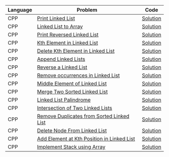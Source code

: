 | Language | Problem                                                                                                                        | Code                                                                                                                    |
| -------- | ------------------------------------------------------------------------------------------------------------------------------ | ----------------------------------------------------------------------------------------------------------------------- |
| CPP      | [Print Linked List](https://workat.tech/problem-solving/practice/print-linked-list)                                            | [Solution](https://github.com/ulascan54/coding-challenge/blob/main/workattech/print-linked-list.cpp)                    |
| CPP      | [Linked List to Array](https://workat.tech/problem-solving/practice/linked-list-to-array)                                      | [Solution](https://github.com/ulascan54/coding-challenge/blob/main/workattech/linked-list-to-array.cpp)                 |
| CPP      | [Print Reversed Linked List](https://workat.tech/problem-solving/practice/print-reversed-linked-list)                          | [Solution](https://github.com/ulascan54/coding-challenge/blob/main/workattech/print-reversed-linked-list.cpp)           |
| CPP      | [Kth Element in Linked List](https://workat.tech/problem-solving/practice/kth-element-linked-list)                             | [Solution](https://github.com/ulascan54/coding-challenge/blob/main/workattech/kth-element-linked-list.cpp)              |
| CPP      | [Delete Kth Element in Linked List](https://workat.tech/problem-solving/practice/delete-kth-element-linked-list)               | [Solution](https://github.com/ulascan54/coding-challenge/blob/main/workattech/delete-kth-element-linked-list.cpp)       |
| CPP      | [Append Linked Lists](https://workat.tech/problem-solving/practice/append-linked-lists)                                        | [Solution](https://github.com/ulascan54/coding-challenge/blob/main/workattech/append-linked-lists.cpp)                  |
| CPP      | [Reverse a Linked List](https://workat.tech/problem-solving/practice/reverse-linked-list)                                      | [Solution](https://github.com/ulascan54/coding-challenge/blob/main/workattech/reverse-linked-list.cpp)                  |
| CPP      | [Remove occurrences in Linked List](https://workat.tech/problem-solving/practice/remove-occurences-linked-list)                | [Solution](https://github.com/ulascan54/coding-challenge/blob/main/workattech/remove-occurences-linked-list.cpp)        |
| CPP      | [Middle Element of Linked List](https://workat.tech/problem-solving/practice/middle-element-linked-list)                       | [Solution](https://github.com/ulascan54/coding-challenge/blob/main/workattech/middle-element-linked-list.cpp)           |
| CPP      | [Merge Two Sorted Linked List](https://workat.tech/problem-solving/practice/merge-sorted-linked-list)                          | [Solution](https://github.com/ulascan54/coding-challenge/blob/main/workattech/merge-sorted-linked-list.cpp)             |
| CPP      | [Linked List Palindrome](https://workat.tech/problem-solving/practice/linked-list-palindrome)                                  | [Solution](https://github.com/ulascan54/coding-challenge/blob/main/workattech/linked-list-palindrome.cpp)               |
| CPP      | [Intersection of Two Linked Lists](https://workat.tech/problem-solving/practice/intersection-two-linked-lists)                 | [Solution](https://github.com/ulascan54/coding-challenge/blob/main/workattech/intersection-two-linked-lists.cpp)        |
| CPP      | [Remove Duplicates from Sorted Linked List](https://workat.tech/problem-solving/practice/remove-duplicates-sorted-linked-list) | [Solution](https://github.com/ulascan54/coding-challenge/blob/main/workattech/remove-duplicates-sorted-linked-list.cpp) |
| CPP      | [Delete Node From Linked List](https://workat.tech/problem-solving/practice/delete-node-linked-list)                           | [Solution](https://github.com/ulascan54/coding-challenge/blob/main/workattech/delete-node-linked-list.cpp)              |
| CPP      | [Add Element at Kth Position in Linked List](https://workat.tech/problem-solving/practice/add-kth-element-linked-list)         | [Solution](https://github.com/ulascan54/coding-challenge/blob/main/workattech/add-kth-element-linked-list.cpp)          |
| CPP      | [Implement Stack using Array](https://workat.tech/problem-solving/practice/implement-stack-array)                              | [Solution](https://github.com/ulascan54/coding-challenge/blob/main/workattech/implement-stack-array.cpp)                |
